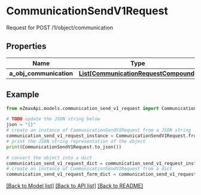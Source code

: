 # CommunicationSendV1Request

Request for POST /1/object/communication

## Properties

Name | Type | Description | Notes
------------ | ------------- | ------------- | -------------
**a_obj_communication** | [**List[CommunicationRequestCompound]**](CommunicationRequestCompound.md) |  | 

## Example

```python
from eZmaxApi.models.communication_send_v1_request import CommunicationSendV1Request

# TODO update the JSON string below
json = "{}"
# create an instance of CommunicationSendV1Request from a JSON string
communication_send_v1_request_instance = CommunicationSendV1Request.from_json(json)
# print the JSON string representation of the object
print(CommunicationSendV1Request.to_json())

# convert the object into a dict
communication_send_v1_request_dict = communication_send_v1_request_instance.to_dict()
# create an instance of CommunicationSendV1Request from a dict
communication_send_v1_request_form_dict = communication_send_v1_request.from_dict(communication_send_v1_request_dict)
```
[[Back to Model list]](../README.md#documentation-for-models) [[Back to API list]](../README.md#documentation-for-api-endpoints) [[Back to README]](../README.md)


